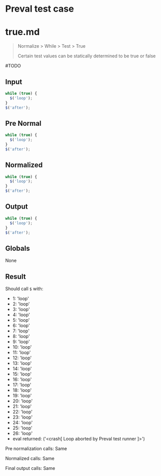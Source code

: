 # Preval test case

# true.md

> Normalize > While > Test > True
>
> Certain test values can be statically determined to be true or false

#TODO

## Input

`````js filename=intro
while (true) {
  $('loop');
}
$('after');
`````

## Pre Normal

`````js filename=intro
while (true) {
  $('loop');
}
$('after');
`````

## Normalized

`````js filename=intro
while (true) {
  $('loop');
}
$('after');
`````

## Output

`````js filename=intro
while (true) {
  $('loop');
}
$('after');
`````

## Globals

None

## Result

Should call `$` with:
 - 1: 'loop'
 - 2: 'loop'
 - 3: 'loop'
 - 4: 'loop'
 - 5: 'loop'
 - 6: 'loop'
 - 7: 'loop'
 - 8: 'loop'
 - 9: 'loop'
 - 10: 'loop'
 - 11: 'loop'
 - 12: 'loop'
 - 13: 'loop'
 - 14: 'loop'
 - 15: 'loop'
 - 16: 'loop'
 - 17: 'loop'
 - 18: 'loop'
 - 19: 'loop'
 - 20: 'loop'
 - 21: 'loop'
 - 22: 'loop'
 - 23: 'loop'
 - 24: 'loop'
 - 25: 'loop'
 - 26: 'loop'
 - eval returned: ('<crash[ Loop aborted by Preval test runner ]>')

Pre normalization calls: Same

Normalized calls: Same

Final output calls: Same
